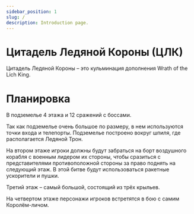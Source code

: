 ```yaml
---
sidebar_position: 1
slug: /
description: Introduction page.
---
```


# Цитадель Ледяной Короны (ЦЛК)
Цитадель Ледяной Короны – это кульминация дополнения Wrath of the Lich King.

# Планировка
В подземелье 4 этажа и 12 сражений с боссами.

Так как подземелье очень большое по размеру, в нем используются точки входа и телепорты. Подземелье построено вокруг шпиля, где располагается Ледяной Трон.

На втором этаже игроки должны будут забраться на борт воздушного корабля с военным лидером их стороны, чтобы сразиться с представителями противоположной стороны за право поднять на следующий этаж. В этой битве будут использоваться ракетные ускорители и пушки.

Третий этаж – самый большой, состоящий из трёх крыльев.

На четвертом этаже персонажи игроков встретятся в бою с самим Королём-личом.